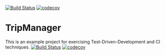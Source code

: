 [![Build Status](https://travis-ci.org/jdajda/tripmanager.svg?branch=master)](https://travis-ci.org/jdajda/tripmanager) [![codecov](https://codecov.io/gh/jdajda/tripmanager/branch/master/graph/badge.svg)](https://codecov.io/gh/jdajda/tripmanager)

# TripManager
This is an example project for exercising Test-Driven-Development and CI techniques.
[![Build Status](https://travis-ci.org/TechnionYP5777/flanel/tripmanager.png)](https://travis-ci.org/TechnionYP5777/flanel/tripmanager)
[![codecov](https://codecov.io/gh/TechnionYP5777/flanel/tripmanager/branch/master/graph/badge.svg)](https://codecov.io/gh/TechnionYP5777/flanel/tripmanager)